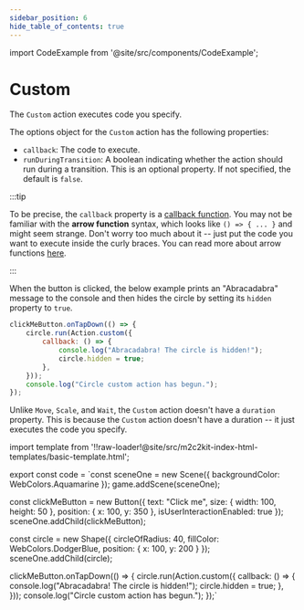 ```yaml
---
sidebar_position: 6
hide_table_of_contents: true
---
```


import CodeExample from '@site/src/components/CodeExample';

# Custom

The `Custom` action executes code you specify.

The options object for the `Custom` action has the following properties:

- `callback`: The code to execute.
- `runDuringTransition`: A boolean indicating whether the action should run during a transition. This is an optional property. If not specified, the default is `false`.

:::tip

To be precise, the `callback` property is a [callback function](https://en.wikipedia.org/wiki/Callback_(computer_programming)). You may not be familiar with the **arrow function** syntax, which looks like `() => { ... }` and might seem strange. Don't worry too much about it -- just put the code you want to execute inside the curly braces. You can read more about arrow functions [here](https://developer.mozilla.org/en-US/docs/Web/JavaScript/Reference/Functions/Arrow_functions).

:::

When the button is clicked, the below example prints an "Abracadabra" message to the console and then hides the circle by setting its `hidden` property to `true`.

```js
clickMeButton.onTapDown(() => {
    circle.run(Action.custom({
        callback: () => {
            console.log("Abracadabra! The circle is hidden!");
            circle.hidden = true;
        },
    }));
    console.log("Circle custom action has begun.");
});
```

Unlike `Move`, `Scale`, and `Wait`, the `Custom` action doesn't have a `duration` property. This is because the `Custom` action doesn't have a duration -- it just executes the code you specify.

import template from '!!raw-loader!@site/src/m2c2kit-index-html-templates/basic-template.html';

export const code = `const sceneOne = new Scene({ backgroundColor: WebColors.Aquamarine });
game.addScene(sceneOne);
 
const clickMeButton = new Button({
    text: "Click me",
    size: { width: 100, height: 50 },
    position: { x: 100, y: 350 },
    isUserInteractionEnabled: true
});
sceneOne.addChild(clickMeButton);
 
const circle = new Shape({
    circleOfRadius: 40,
    fillColor: WebColors.DodgerBlue,
    position: { x: 100, y: 200 }
});
sceneOne.addChild(circle);
 
clickMeButton.onTapDown(() => {
    circle.run(Action.custom({
        callback: () => {
            console.log("Abracadabra! The circle is hidden!");
            circle.hidden = true;
        },
    }));
    console.log("Circle custom action has begun.");
});`

<CodeExample code={code} template={template} console="true"/>